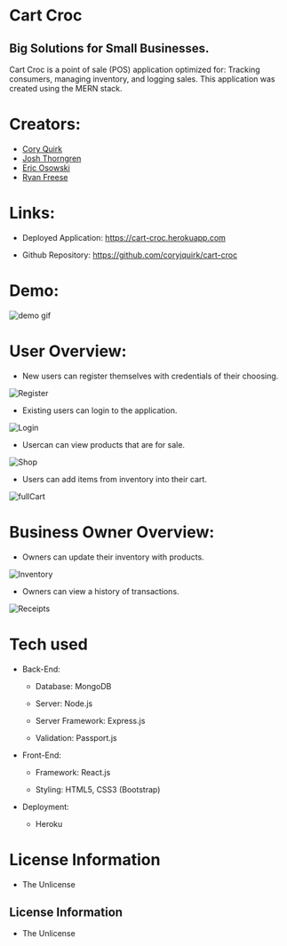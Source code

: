 # Cart Croc
## Big Solutions for Small Businesses. 
Cart Croc is a point of sale (POS) application optimized for: Tracking consumers, managing inventory, and logging sales. This application was created using the MERN stack.

# Creators:
- [Cory Quirk](https://github.com/coryjquirk "Cory")
- [Josh Thorngren](https://github.com/josh8903 "Josh")
- [Eric Osowski](https://github.com/EricJamesOsowski "Eric")
- [Ryan Freese](https://github.com/KeepTheLidOnTight "Ryan")


# Links:
* Deployed Application: https://cart-croc.herokuapp.com

* Github Repository: https://github.com/coryjquirk/cart-croc

# Demo:
<img src="https://i.imgur.com/pvUSD7I.mp4" alt="demo gif">

# User Overview:
- New users can register themselves with credentials of their choosing.

![Register](registerimage)

- Existing users can login to the application.

![Login](loginimage)

- Usercan can view products that are for sale.

![Shop](shopimage)

- Users can add items from inventory into their cart.

![fullCart](cartimage)

# Business Owner Overview:
- Owners can update their inventory with products.

![Inventory](addInventory)

- Owners can view a history of transactions.

![Receipts](receipts)

# Tech used
- Back-End:

    - Database: MongoDB

    - Server: Node.js

    - Server Framework: Express.js

    - Validation: Passport.js

- Front-End:

    - Framework: React.js

    - Styling: HTML5, CSS3 (Bootstrap)

- Deployment:

    - Heroku

# License Information
* The Unlicense

## License Information

- The Unlicense
